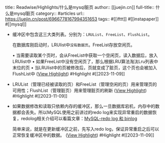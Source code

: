 title:: Readwise/Highlights/什么是mysql脏页
author:: [[juejin.cn]]
full-title:: 什么是mysql脏页
category:: #articles
url:: https://juejin.cn/post/6966778167994351653
tags:: #[[ifttt]] #[[instapaper]] #[[mysql]]

- 缓冲区中包含这三大类列表。分别为：`LRUList`、`FreeList`、`FlushList`。
  
  在数据库刚启动时，LRUlist中`没有数据页`。FreeList存放空闲页。
  
  •   当需要读取某个页时，会从FreeList中获取一个空闲页，读入数据后，放入LRUlist中
  •   如果FreeList中没有空闲页了，那么根据LRU算法淘汰Lru列表中末位的页
  •   当LRUlist中的页被修改后，页就变成了脏页，这个页也会被加入FlushList中 ([View Highlight](https://read.readwise.io/read/01hes0nw0ze68epqd03hr9sh50)) #Highlight #[[2023-11-09]]
- LRUList（管理已经被读取的页）和FreeList（管理空闲的页）用来管理页的可用性；FlushList（管理脏页）用来管理脏页的刷新 ([View Highlight](https://read.readwise.io/read/01hes0p0q3g4za4zdca960r3mm)) #Highlight #[[2023-11-09]]
- 如果数据修改和读取只依赖内存的缓冲区，那么一旦数据库宕机，内存中的数据都会丢失。所以MySQL使用之前讲过的redo log来实现异常重启的数据恢复，redolog相关介绍可以看篇文章：[MySQL-redo log 和 binlog](https://link.juejin.cn?target=https%3A%2F%2Fwww.jianshu.com%2Fp%2Fe441d398d14d)
  
  简单来说，就是在更新缓冲区之前，先写入redo log，保证异常重启之后可以正常恢复缓冲区中的数据。 ([View Highlight](https://read.readwise.io/read/01hes0p9knv8bhraqzdyrj10nt)) #Highlight #[[2023-11-09]]